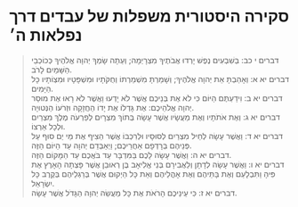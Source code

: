 # סקירה היסטורית משפלות של עבדים דרך נפלאות ה׳

> דברים י כב: בְּשִׁבְעִים נֶפֶשׁ יָרְדוּ אֲבֹתֶיךָ מִצְרָיְמָה; וְעַתָּה שָׂמְךָ יְהוָה אֱלֹהֶיךָ כְּכוֹכְבֵי הַשָּׁמַיִם לָרֹב.  
> דברים יא א: וְאָהַבְתָּ אֵת יְהוָה אֱלֹהֶיךָ; וְשָׁמַרְתָּ מִשְׁמַרְתּוֹ וְחֻקֹּתָיו וּמִשְׁפָּטָיו וּמִצְוֹתָיו כָּל הַיָּמִים.  
> דברים יא ב: וִידַעְתֶּם הַיּוֹם כִּי לֹא אֶת בְּנֵיכֶם אֲשֶׁר לֹא יָדְעוּ וַאֲשֶׁר לֹא רָאוּ אֶת מוּסַר יְהוָה אֱלֹהֵיכֶם:  אֶת גָּדְלוֹ אֶת יָדוֹ הַחֲזָקָה וּזְרֹעוֹ הַנְּטוּיָה.  
> דברים יא ג: וְאֶת אֹתֹתָיו וְאֶת מַעֲשָׂיו אֲשֶׁר עָשָׂה בְּתוֹךְ מִצְרָיִם לְפַרְעֹה מֶלֶךְ מִצְרַיִם וּלְכָל אַרְצוֹ.  
> דברים יא ד: וַאֲשֶׁר עָשָׂה לְחֵיל מִצְרַיִם לְסוּסָיו וּלְרִכְבּוֹ אֲשֶׁר הֵצִיף אֶת מֵי יַם סוּף עַל פְּנֵיהֶם בְּרָדְפָם אַחֲרֵיכֶם; וַיְאַבְּדֵם יְהוָה עַד הַיּוֹם הַזֶּה.  
> דברים יא ה: וַאֲשֶׁר עָשָׂה לָכֶם בַּמִּדְבָּר עַד בֹּאֲכֶם עַד הַמָּקוֹם הַזֶּה.  
> דברים יא ו: וַאֲשֶׁר עָשָׂה לְדָתָן וְלַאֲבִירָם בְּנֵי אֱלִיאָב בֶּן רְאוּבֵן אֲשֶׁר פָּצְתָה הָאָרֶץ אֶת פִּיהָ וַתִּבְלָעֵם וְאֶת בָּתֵּיהֶם וְאֶת אָהֳלֵיהֶם וְאֵת כָּל הַיְקוּם אֲשֶׁר בְּרַגְלֵיהֶם בְּקֶרֶב כָּל יִשְׂרָאֵל.  
> דברים יא ז: כִּי עֵינֵיכֶם הָרֹאֹת אֶת כָּל מַעֲשֵׂה יְהוָה הַגָּדֹל אֲשֶׁר עָשָׂה.  
 

